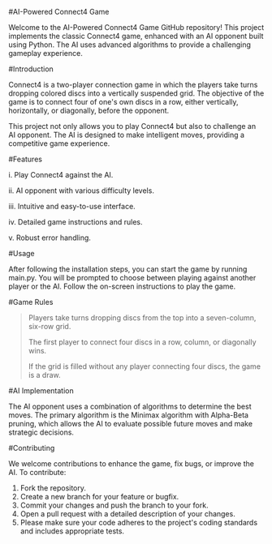#AI-Powered Connect4 Game

Welcome to the AI-Powered Connect4 Game GitHub repository! This project implements the classic Connect4 game, enhanced with an AI opponent built using Python. The AI uses advanced algorithms to provide a challenging gameplay experience.

#Introduction

Connect4 is a two-player connection game in which the players take turns dropping colored discs into a vertically suspended grid. The objective of the game is to connect four of one's own discs in a row, either vertically, horizontally, or diagonally, before the opponent.

This project not only allows you to play Connect4 but also to challenge an AI opponent. The AI is designed to make intelligent moves, providing a competitive game experience.

#Features

i. Play Connect4 against the AI.

ii. AI opponent with various difficulty levels.

iii. Intuitive and easy-to-use interface.

iv. Detailed game instructions and rules.

v. Robust error handling.

#Usage

After following the installation steps, you can start the game by running main.py. You will be prompted to choose between playing against another player or the AI. Follow the on-screen instructions to play the game.

#Game Rules

> Players take turns dropping discs from the top into a seven-column, six-row grid.
> 
> The first player to connect four discs in a row, column, or diagonally wins.
> 
> If the grid is filled without any player connecting four discs, the game is a draw.

#AI Implementation

The AI opponent uses a combination of algorithms to determine the best moves. The primary algorithm is the Minimax algorithm with Alpha-Beta pruning, which allows the AI to evaluate possible future moves and make strategic decisions.

#Contributing

We welcome contributions to enhance the game, fix bugs, or improve the AI. To contribute:

1. Fork the repository.
2. Create a new branch for your feature or bugfix.
3. Commit your changes and push the branch to your fork.
4. Open a pull request with a detailed description of your changes.
5. Please make sure your code adheres to the project's coding standards and includes appropriate tests.
